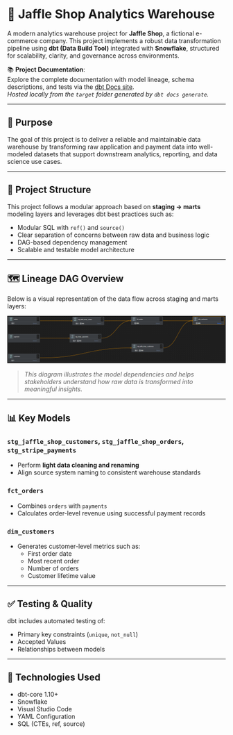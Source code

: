 # 🏪 Jaffle Shop Analytics Warehouse

A modern analytics warehouse project for **Jaffle Shop**, a fictional e-commerce company. This project implements a robust data transformation pipeline using **dbt (Data Build Tool)** integrated with **Snowflake**, structured for scalability, clarity, and governance across environments.

📚 **Project Documentation**:  
Explore the complete documentation with model lineage, schema descriptions, and tests via the [dbt Docs site](https://adlerabf.github.io/bbaggins-dbt-quickstart).  
*Hosted locally from the `target` folder generated by `dbt docs generate`.*

---

## 🚀 Purpose

The goal of this project is to deliver a reliable and maintainable data warehouse by transforming raw application and payment data into well-modeled datasets that support downstream analytics, reporting, and data science use cases.

---

## 🧱 Project Structure

This project follows a modular approach based on **staging → marts** modeling layers and leverages dbt best practices such as:

- Modular SQL with `ref()` and `source()`
- Clear separation of concerns between raw data and business logic
- DAG-based dependency management
- Scalable and testable model architecture

---

## 🗺️ Lineage DAG Overview

Below is a visual representation of the data flow across staging and marts layers:

![Lineage DAG](images/lineageDAG.png)

> _This diagram illustrates the model dependencies and helps stakeholders understand how raw data is transformed into meaningful insights._


---

## 📊 Key Models

### `stg_jaffle_shop_customers`, `stg_jaffle_shop_orders`, `stg_stripe_payments`
- Perform **light data cleaning and renaming**
- Align source system naming to consistent warehouse standards

### `fct_orders`
- Combines `orders` with `payments`
- Calculates order-level revenue using successful payment records

### `dim_customers`
- Generates customer-level metrics such as:
  - First order date
  - Most recent order
  - Number of orders
  - Customer lifetime value

---

## ✅ Testing & Quality

dbt includes automated testing of:

- Primary key constraints (`unique`, `not_null`)
- Accepted Values
- Relationships between models

---

## 📌 Technologies Used

* dbt-core 1.10+
* Snowflake
* Visual Studio Code
* YAML Configuration
* SQL (CTEs, ref, source)


